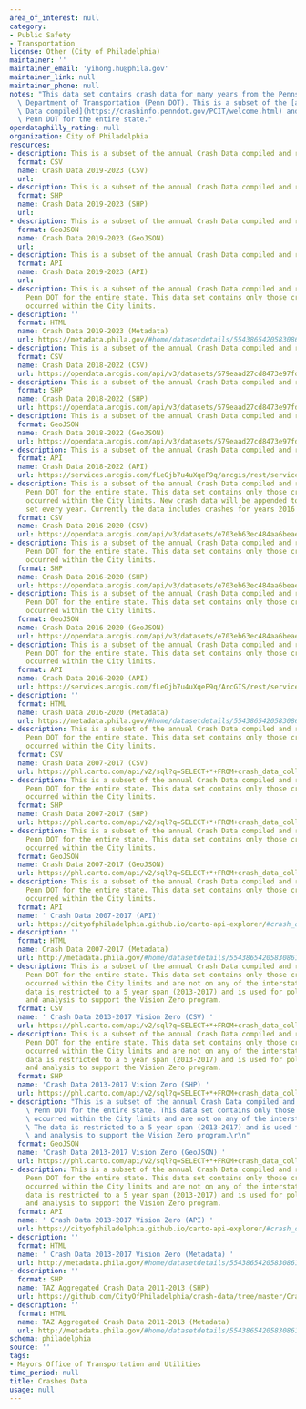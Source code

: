```yaml
---
area_of_interest: null
category:
- Public Safety
- Transportation
license: Other (City of Philadelphia)
maintainer: ''
maintainer_email: 'yihong.hu@phila.gov'
maintainer_link: null
maintainer_phone: null
notes: "This data set contains crash data for many years from the Pennsylvania\
  \ Department of Transportation (Penn DOT). This is a subset of the [annual Crash\
  \ Data compiled](https://crashinfo.penndot.gov/PCIT/welcome.html) and released by\
  \ Penn DOT for the entire state."
opendataphilly_rating: null
organization: City of Philadelphia
resources:
- description: This is a subset of the annual Crash Data compiled and released by Penn DOT for the entire state. This data set contains only those crashes that occurred within the City limits.
  format: CSV
  name: Crash Data 2019-2023 (CSV)
  url: 
- description: This is a subset of the annual Crash Data compiled and released by Penn DOT for the entire state. This data set contains only those crashes that occurred within the City limits. 
  format: SHP
  name: Crash Data 2019-2023 (SHP)
  url: 
- description: This is a subset of the annual Crash Data compiled and released by Penn DOT for the entire state. This data set contains only those crashes that occurred within the City limits. 
  format: GeoJSON
  name: Crash Data 2019-2023 (GeoJSON)
  url: 
- description: This is a subset of the annual Crash Data compiled and released by Penn DOT for the entire state. This data set contains only those crashes that occurred within the City limits. 
  format: API
  name: Crash Data 2019-2023 (API)
  url: 
- description: This is a subset of the annual Crash Data compiled and released by
    Penn DOT for the entire state. This data set contains only those crashes that
    occurred within the City limits. 
- description: ''
  format: HTML
  name: Crash Data 2019-2023 (Metadata)
  url: https://metadata.phila.gov/#home/datasetdetails/5543865420583086178c4eba/representationdetails/66ed761b43967602c0cb98ed/
- description: This is a subset of the annual Crash Data compiled and released by Penn DOT for the entire state. This data set contains only those crashes that occurred within the City limits. 
  format: CSV
  name: Crash Data 2018-2022 (CSV)
  url: https://opendata.arcgis.com/api/v3/datasets/579eaad27cd8473e97fd6851c6b43de0_0/downloads/data?format=csv&spatialRefId=4326&where=1%3D1
- description: This is a subset of the annual Crash Data compiled and released by Penn DOT for the entire state. This data set contains only those crashes that occurred within the City limits. 
  format: SHP
  name: Crash Data 2018-2022 (SHP)
  url: https://opendata.arcgis.com/api/v3/datasets/579eaad27cd8473e97fd6851c6b43de0_0/downloads/data?format=shp&spatialRefId=4326&where=1%3D1
- description: This is a subset of the annual Crash Data compiled and released by Penn DOT for the entire state. This data set contains only those crashes that occurred within the City limits. 
  format: GeoJSON
  name: Crash Data 2018-2022 (GeoJSON)
  url: https://opendata.arcgis.com/api/v3/datasets/579eaad27cd8473e97fd6851c6b43de0_0/downloads/data?format=geojson&spatialRefId=4326&where=1%3D1
- description: This is a subset of the annual Crash Data compiled and released by Penn DOT for the entire state. This data set contains only those crashes that occurred within the City limits. 
  format: API
  name: Crash Data 2018-2022 (API)
  url: https://services.arcgis.com/fLeGjb7u4uXqeF9q/arcgis/rest/services/collision_crash_2018_2022/FeatureServer/0/query?outFields=*&where=1%3D1
- description: This is a subset of the annual Crash Data compiled and released by
    Penn DOT for the entire state. This data set contains only those crashes that
    occurred within the City limits. New crash data will be appended to this data
    set every year. Currently the data includes crashes for years 2016 to 2020.
  format: CSV
  name: Crash Data 2016-2020 (CSV)
  url: https://opendata.arcgis.com/api/v3/datasets/e703eb63ec484aa6beae1268372efa53_0/downloads/data?format=csv&spatialRefId=4326
- description: This is a subset of the annual Crash Data compiled and released by
    Penn DOT for the entire state. This data set contains only those crashes that
    occurred within the City limits. 
  format: SHP
  name: Crash Data 2016-2020 (SHP)
  url: https://opendata.arcgis.com/api/v3/datasets/e703eb63ec484aa6beae1268372efa53_0/downloads/data?format=shp&spatialRefId=4326
- description: This is a subset of the annual Crash Data compiled and released by
    Penn DOT for the entire state. This data set contains only those crashes that
    occurred within the City limits.
  format: GeoJSON
  name: Crash Data 2016-2020 (GeoJSON)
  url: https://opendata.arcgis.com/api/v3/datasets/e703eb63ec484aa6beae1268372efa53_0/downloads/data?format=geojson&spatialRefId=4326
- description: This is a subset of the annual Crash Data compiled and released by
    Penn DOT for the entire state. This data set contains only those crashes that
    occurred within the City limits. 
  format: API
  name: Crash Data 2016-2020 (API)
  url: https://services.arcgis.com/fLeGjb7u4uXqeF9q/ArcGIS/rest/services/COLLISION_CRASH_2016_2020/FeatureServer/0/query?where=1%3D1
- description: ''
  format: HTML
  name: Crash Data 2016-2020 (Metadata)
  url: https://metadata.phila.gov/#home/datasetdetails/5543865420583086178c4eba/representationdetails/61df22921ad754001febb95a/
- description: This is a subset of the annual Crash Data compiled and released by
    Penn DOT for the entire state. This data set contains only those crashes that
    occurred within the City limits. 
  format: CSV
  name: Crash Data 2007-2017 (CSV)
  url: https://phl.carto.com/api/v2/sql?q=SELECT+*+FROM+crash_data_collision_crash_2007_2017&filename=crash_data_collision_crash_2007_2017&format=csv&skipfields=cartodb_id,the_geom,the_geom_webmercator
- description: This is a subset of the annual Crash Data compiled and released by
    Penn DOT for the entire state. This data set contains only those crashes that
    occurred within the City limits. 
  format: SHP
  name: Crash Data 2007-2017 (SHP)
  url: https://phl.carto.com/api/v2/sql?q=SELECT+*+FROM+crash_data_collision_crash_2007_2017&filename=crash_data_collision_crash_2007_2017&format=shp&skipfields=cartodb_id
- description: This is a subset of the annual Crash Data compiled and released by
    Penn DOT for the entire state. This data set contains only those crashes that
    occurred within the City limits. 
  format: GeoJSON
  name: Crash Data 2007-2017 (GeoJSON)
  url: https://phl.carto.com/api/v2/sql?q=SELECT+*+FROM+crash_data_collision_crash_2007_2017&filename=crash_data_collision_crash_2007_2017&format=geojson&skipfields=cartodb_id
- description: This is a subset of the annual Crash Data compiled and released by
    Penn DOT for the entire state. This data set contains only those crashes that
    occurred within the City limits. 
  format: API
  name: ' Crash Data 2007-2017 (API)'
  url: https://cityofphiladelphia.github.io/carto-api-explorer/#crash_data_collision_crash_2007_2017
- description: ''
  format: HTML
  name: Crash Data 2007-2017 (Metadata)
  url: http://metadata.phila.gov/#home/datasetdetails/5543865420583086178c4eba/representationdetails/5c410c6431621f086214c7cd/
- description: This is a subset of the annual Crash Data compiled and released by
    Penn DOT for the entire state. This data set contains only those crashes that
    occurred within the City limits and are not on any of the interstate roads. The
    data is restricted to a 5 year span (2013-2017) and is used for policy planning
    and analysis to support the Vision Zero program.
  format: CSV
  name: ' Crash Data 2013-2017 Vision Zero (CSV) '
  url: https://phl.carto.com/api/v2/sql?q=SELECT+*+FROM+crash_data_collision_crash_2013_2017_vz&filename=crash_data_collision_crash_2013_2017_vz&format=csv&skipfields=cartodb_id,the_geom,the_geom_webmercator
- description: This is a subset of the annual Crash Data compiled and released by
    Penn DOT for the entire state. This data set contains only those crashes that
    occurred within the City limits and are not on any of the interstate roads. The
    data is restricted to a 5 year span (2013-2017) and is used for policy planning
    and analysis to support the Vision Zero program.
  format: SHP
  name: 'Crash Data 2013-2017 Vision Zero (SHP) '
  url: https://phl.carto.com/api/v2/sql?q=SELECT+*+FROM+crash_data_collision_crash_2013_2017_vz&filename=crash_data_collision_crash_2013_2017_vz&format=shp&skipfields=cartodb_id
- description: "This is a subset of the annual Crash Data compiled and released by\
    \ Penn DOT for the entire state. This data set contains only those crashes that\
    \ occurred within the City limits and are not on any of the interstate roads.\
    \ The data is restricted to a 5 year span (2013-2017) and is used for policy planning\
    \ and analysis to support the Vision Zero program.\r\n"
  format: GeoJSON
  name: 'Crash Data 2013-2017 Vision Zero (GeoJSON) '
  url: https://phl.carto.com/api/v2/sql?q=SELECT+*+FROM+crash_data_collision_crash_2013_2017_vz&filename=crash_data_collision_crash_2013_2017_vz&format=geojson&skipfields=cartodb_id
- description: This is a subset of the annual Crash Data compiled and released by
    Penn DOT for the entire state. This data set contains only those crashes that
    occurred within the City limits and are not on any of the interstate roads. The
    data is restricted to a 5 year span (2013-2017) and is used for policy planning
    and analysis to support the Vision Zero program.
  format: API
  name: ' Crash Data 2013-2017 Vision Zero (API) '
  url: https://cityofphiladelphia.github.io/carto-api-explorer/#crash_data_collision_crash_2013_2017_vz
- description: ''
  format: HTML
  name: ' Crash Data 2013-2017 Vision Zero (Metadata) '
  url: http://metadata.phila.gov/#home/datasetdetails/5543865420583086178c4eba/representationdetails/5c4114cde23cad276ca4245c/
- description: ''
  format: SHP
  name: TAZ Aggregated Crash Data 2011-2013 (SHP)
  url: https://github.com/CityOfPhiladelphia/crash-data/tree/master/CrashData_2011_2013_NoFreeways
- description: ''
  format: HTML
  name: TAZ Aggregated Crash Data 2011-2013 (Metadata)
  url: http://metadata.phila.gov/#home/datasetdetails/5543865420583086178c4eba/representationdetails/55708cb1769f8e8c48483217/
schema: philadelphia
source: ''
tags:
- Mayors Office of Transportation and Utilities
time_period: null
title: Crashes Data
usage: null
---
```

